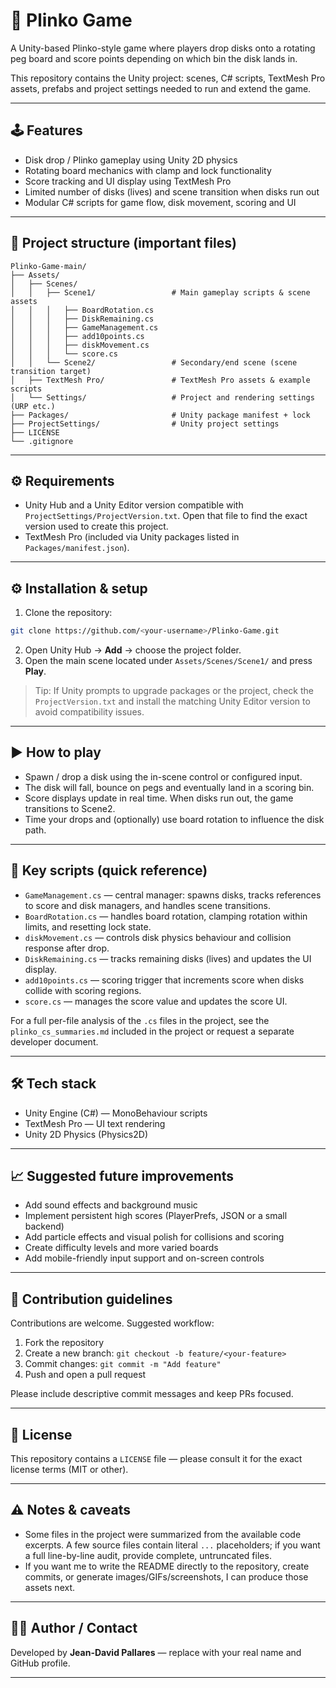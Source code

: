 # 🎯 Plinko Game

A Unity-based Plinko-style game where players drop disks onto a rotating peg board and score points depending on which bin the disk lands in.

This repository contains the Unity project: scenes, C# scripts, TextMesh Pro assets, prefabs and project settings needed to run and extend the game.

---

## 🕹️ Features

* Disk drop / Plinko gameplay using Unity 2D physics
* Rotating board mechanics with clamp and lock functionality
* Score tracking and UI display using TextMesh Pro
* Limited number of disks (lives) and scene transition when disks run out
* Modular C# scripts for game flow, disk movement, scoring and UI

---

## 📁 Project structure (important files)

```
Plinko-Game-main/
├── Assets/
│   ├── Scenes/
│   │   ├── Scene1/                 # Main gameplay scripts & scene assets
│   │   │   ├── BoardRotation.cs
│   │   │   ├── DiskRemaining.cs
│   │   │   ├── GameManagement.cs
│   │   │   ├── add10points.cs
│   │   │   ├── diskMovement.cs
│   │   │   └── score.cs
│   │   └── Scene2/                 # Secondary/end scene (scene transition target)
│   ├── TextMesh Pro/               # TextMesh Pro assets & example scripts
│   └── Settings/                   # Project and rendering settings (URP etc.)
├── Packages/                       # Unity package manifest + lock
├── ProjectSettings/                # Unity project settings
├── LICENSE
└── .gitignore
```

---

## ⚙️ Requirements

* Unity Hub and a Unity Editor version compatible with `ProjectSettings/ProjectVersion.txt`. Open that file to find the exact version used to create this project.
* TextMesh Pro (included via Unity packages listed in `Packages/manifest.json`).

---

## ⚙️ Installation & setup

1. Clone the repository:

```bash
git clone https://github.com/<your-username>/Plinko-Game.git
```

2. Open Unity Hub → **Add** → choose the project folder.
3. Open the main scene located under `Assets/Scenes/Scene1/` and press **Play**.

> Tip: If Unity prompts to upgrade packages or the project, check the `ProjectVersion.txt` and install the matching Unity Editor version to avoid compatibility issues.

---

## ▶️ How to play

* Spawn / drop a disk using the in-scene control or configured input.
* The disk will fall, bounce on pegs and eventually land in a scoring bin.
* Score displays update in real time. When disks run out, the game transitions to Scene2.
* Time your drops and (optionally) use board rotation to influence the disk path.

---

## 🔧 Key scripts (quick reference)

* `GameManagement.cs` — central manager: spawns disks, tracks references to score and disk managers, and handles scene transitions.
* `BoardRotation.cs` — handles board rotation, clamping rotation within limits, and resetting lock state.
* `diskMovement.cs` — controls disk physics behaviour and collision response after drop.
* `DiskRemaining.cs` — tracks remaining disks (lives) and updates the UI display.
* `add10points.cs` — scoring trigger that increments score when disks collide with scoring regions.
* `score.cs` — manages the score value and updates the score UI.

For a full per-file analysis of the `.cs` files in the project, see the `plinko_cs_summaries.md` included in the project or request a separate developer document.

---

## 🛠️ Tech stack

* Unity Engine (C#) — MonoBehaviour scripts
* TextMesh Pro — UI text rendering
* Unity 2D Physics (Physics2D)

---

## 📈 Suggested future improvements

* Add sound effects and background music
* Implement persistent high scores (PlayerPrefs, JSON or a small backend)
* Add particle effects and visual polish for collisions and scoring
* Create difficulty levels and more varied boards
* Add mobile-friendly input support and on-screen controls

---

## 🤝 Contribution guidelines

Contributions are welcome. Suggested workflow:

1. Fork the repository
2. Create a new branch: `git checkout -b feature/<your-feature>`
3. Commit changes: `git commit -m "Add feature"`
4. Push and open a pull request

Please include descriptive commit messages and keep PRs focused.

---

## 📄 License

This repository contains a `LICENSE` file — please consult it for the exact license terms (MIT or other).

---

## ⚠️ Notes & caveats

* Some files in the project were summarized from the available code excerpts. A few source files contain literal `...` placeholders; if you want a full line-by-line audit, provide complete, untruncated files.
* If you want me to write the README directly to the repository, create commits, or generate images/GIFs/screenshots, I can produce those assets next.

---

## 👨‍💻 Author / Contact

Developed by **Jean-David Pallares** — replace with your real name and GitHub profile.

---
